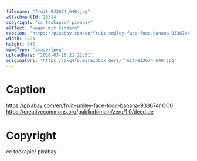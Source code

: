 ```yaml
---
filename: "fruit-933674_640.jpg"
attachmentId: 18314
copyright: "cc tookapic/ pixabay"
altText: "vegan mit Kindern"
caption: "https://pixabay.com/en/fruit-smiley-face-food-banana-933674/\nCC0 https://creativecommons.org/publicdomain/zero/1.0/deed.de"
width: 1024
height: 640
mimeType: "image/jpeg"
uploadDate: "2016-03-16 21:22:51"
originalUrl: "https://bxq4fb.myraidbox.de/i/fruit-933674_640.jpg"
---
```


# Caption

https://pixabay.com/en/fruit-smiley-face-food-banana-933674/
CC0 https://creativecommons.org/publicdomain/zero/1.0/deed.de

# Copyright

cc tookapic/ pixabay
